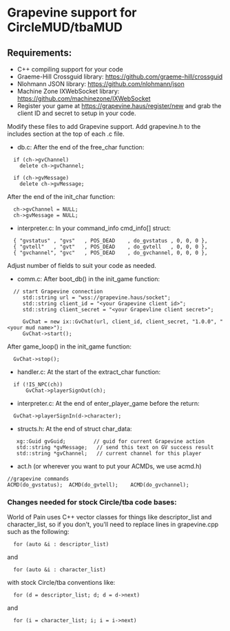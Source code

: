 # Grapevine support for CircleMUD/tbaMUD

## Requirements:
- C++ compiling support for your code
- Graeme-Hill Crossguid library: https://github.com/graeme-hill/crossguid
- Nlohmann JSON library: https://github.com/nlohmann/json
- Machine Zone IXWebSocket library: https://github.com/machinezone/IXWebSocket
- Register your game at https://grapevine.haus/register/new and grab the client ID and secret to setup in your code.

Modify these files to add Grapevine support. Add grapevine.h to the includes section at the top of each .c file.
* db.c:
After the end of the free_char function:
```
  if (ch->gvChannel)
    delete ch->gvChannel;

  if (ch->gvMessage)
    delete ch->gvMessage;
```   
After the end of the init_char function:
```
  ch->gvChannel = NULL;
  ch->gvMessage = NULL;
```
* interpreter.c:
In your command_info cmd_info[] struct:
```
  { "gvstatus" , "gvs"   , POS_DEAD    , do_gvstatus , 0, 0, 0 },
  { "gvtell"   , "gvt"   , POS_DEAD    , do_gvtell   , 0, 0, 0 },
  { "gvchannel", "gvc"   , POS_DEAD    , do_gvchannel, 0, 0, 0 },
```
Adjust number of fields to suit your code as needed.

* comm.c:
After boot_db() in the init_game function:
```
  // start Grapevine connection
     std::string url = "wss://grapevine.haus/socket";
     std::string client_id = "<your Grapevine client id>";
     std::string client_secret = "<your Grapevline client secret>";

     GvChat = new ix::GvChat(url, client_id, client_secret, "1.0.0", "<your mud name>");
     GvChat->start();
```
After game_loop() in the init_game function:
```
  GvChat->stop();
```
* handler.c:
At the start of the extract_char function:
```
  if (!IS_NPC(ch))
      GvChat->playerSignOut(ch);
```
* interpreter.c:
At the end of enter_player_game before the return:
```
  GvChat->playerSignIn(d->character);
```
* structs.h:
At the end of struct char_data:
```
   xg::Guid gvGuid;         // guid for current Grapevine action
   std::string *gvMessage;   // send this text on GV success result
   std::string *gvChannel;   // current channel for this player
```
* act.h (or wherever you want to put your ACMDs, we use acmd.h)
```
//grapevine commands
ACMD(do_gvstatus);  ACMD(do_gvtell);    ACMD(do_gvchannel);
```
### Changes needed for stock Circle/tba code bases:
World of Pain uses C++ vector classes for things like descriptor_list and character_list, so if you don't, you'll need to replace lines in grapevine.cpp such as the following:
```
  for (auto &i : descriptor_list) 
```
and
```
  for (auto &i : character_list)
```
with stock Circle/tba conventions like:
```
  for (d = descriptor_list; d; d = d->next)
```
and
```
  for (i = character_list; i; i = i->next)
```
